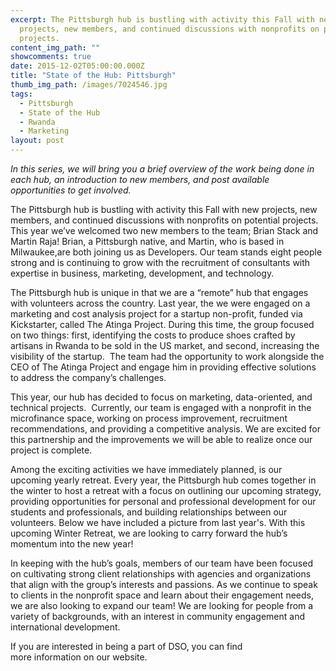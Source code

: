 ```yaml
---
excerpt: The Pittsburgh hub is bustling with activity this Fall with new
  projects, new members, and continued discussions with nonprofits on potential
  projects.
content_img_path: ""
showcomments: true
date: 2015-12-02T05:00:00.000Z
title: "State of the Hub: Pittsburgh﻿"
thumb_img_path: /images/7024546.jpg
tags:
  - Pittsburgh
  - State of the Hub
  - Rwanda
  - Marketing
layout: post
---
```

*In this series, we will bring you a brief overview of the work being done in each hub, an introduction to new members, and post available opportunities to get involved.* 

The Pittsburgh hub is bustling with activity this Fall with new projects, new members, and continued discussions with nonprofits on potential projects. This year we’ve welcomed two new members to the team; Brian Stack and Martin Raja! Brian, a Pittsburgh native, and Martin, who is based in Milwaukee,are both joining us as Developers. Our team stands eight people strong and is continuing to grow with the recruitment of consultants with expertise in business, marketing, development, and technology.

The Pittsburgh hub is unique in that we are a “remote” hub that engages with volunteers across the country. Last year, the we were engaged on a marketing and cost analysis project for a startup non-profit, funded via Kickstarter, called The Atinga Project. During this time, the group focused on two things: first, identifying the costs to produce shoes crafted by artisans in Rwanda to be sold in the US market, and second, increasing the visibility of the startup.  The team had the opportunity to work alongside the CEO of The Atinga Project and engage him in providing effective solutions to address the company’s challenges.

This year, our hub has decided to focus on marketing, data-oriented, and technical projects.  Currently, our team is engaged with a nonprofit in the microfinance space, working on process improvement, recruitment recommendations, and providing a competitive analysis. We are excited for this partnership and the improvements we will be able to realize once our project is complete.

Among the exciting activities we have immediately planned, is our upcoming yearly retreat. Every year, the Pittsburgh hub comes together in the winter to host a retreat with a focus on outlining our upcoming strategy, providing opportunities for personal and professional development for our students and professionals, and building relationships between our volunteers. Below we have included a picture from last year's. With this upcoming Winter Retreat, we are looking to carry forward the hub’s momentum into the new year!

In keeping with the hub’s goals, members of our team have been focused on cultivating strong client relationships with agencies and organizations that align with the group’s interests and passions. As we continue to speak to clients in the nonprofit space and learn about their engagement needs, we are also looking to expand our team! We are looking for people from a variety of backgrounds, with an interest in community engagement and international development. 

If you are interested in being a part of DSO, you can find more information on our website.